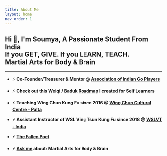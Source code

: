 ```yaml
---
title: About Me
layout: home
nav_order: 1
---
```


## Hi 👋, I'm Soumya, A Passionate Student From India<br>If you GET, GIVE. If you LEARN, TEACH.<br>Martial Arts for Body & Brain
---
- ⚡ **Co-Founder/Treasurer & Mentor @ <a href="https://aigp.org.in/" target="_blank">Association of Indian Go Players</a>**

- ⚡ **Check out this Weiqi / Baduk <a href="https://soumyak4.github.io/baduk/Roadmap.html" >Roadmap</a> I created for Self Learners**

- ⚡ **Teaching Wing Chun Kung Fu since 2016 @ <a href="https://www.google.com/search?q=Wing+Chun+Cultural+Centre+-+Palta" target="_blank">Wing Chun Cultural Centre - Palta</a>**  

- ⚡ **Assistant Instructor of WSL Ving Tsun Kung Fu since 2018 @ <a href="https://www.google.com/search?q=wslvt+india&ie=UTF-8" target="_blank">WSLVT - India</a>**

- ⚡ **<a href="https://www.miraquill.com/the_fallen_poet" target="_blank">The Fallen Poet</a>**

- ⚡ **<a href="https://t.me/SoumyaK4/" target="_blank">Ask me</a> about: Martial Arts for Body & Brain**



